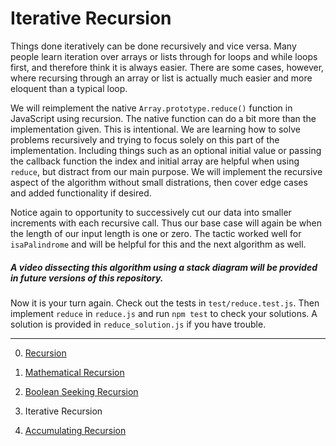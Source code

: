 # Iterative Recursion

Things done iteratively can be done recursively and vice versa. Many people learn iteration over arrays or lists through for loops and while loops first, and therefore think it is always easier. There are some cases, however, where recursing through an array or list is actually much easier and more eloquent than a typical loop.

We will reimplement the native `Array.prototype.reduce()` function in JavaScript using recursion. The native function can do a bit more than the implementation given. This is intentional. We are learning how to solve problems recursively and trying to focus solely on this part of the implementation. Including things such as an optional initial value or passing the callback function the index and initial array are helpful when using `reduce`, but distract from our main purpose. We will implement the recursive aspect of the algorithm without small distrations, then  cover edge cases and added functionality if desired.

Notice again to opportunity to successively cut our data into smaller increments with each recursive call. Thus our base case will again be when the length of our input length is one or zero. The tactic worked well for `isaPalindrome` and will be helpful for this and the next algorithm as well.

##### A video dissecting this algorithm using a stack diagram will be provided in future versions of this repository.

Now it is your turn again. Check out the tests in `test/reduce.test.js`. Then implement `reduce` in `reduce.js` and run `npm test` to check your solutions. A solution is provided in `reduce_solution.js` if you have trouble.


___________________________

0) [Recursion](https://github.com/parkerlewis9/Recursion)

1) [Mathematical Recursion](../m1_Mathematical_factorial)

2) [Boolean Seeking Recursion](../m2_BooleanSeeking_isaPalindrome)

3) Iterative Recursion

4) [Accumulating Recursion](../m4_Accumulating_map)
